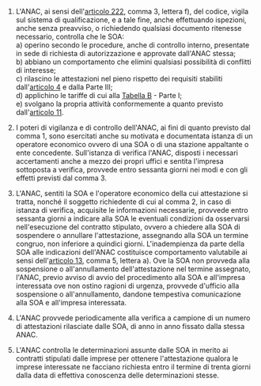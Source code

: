 1. L'ANAC, ai sensi dell'[articolo 222](/articolo-222/2), comma 3, lettera f), del codice, vigila sul sistema di qualificazione, e a tale fine, anche effettuando ispezioni, anche senza preavviso, o richiedendo qualsiasi documento ritenesse necessario, controlla che le SOA:<br>a) operino secondo le procedure, anche di controllo interno, presentate in sede di richiesta di autorizzazione e approvate dall'ANAC stessa;<br>b) abbiano un comportamento che elimini qualsiasi possibilità di conflitti di interesse;<br>c) rilascino le attestazioni nel pieno rispetto dei requisiti stabiliti dall'[articolo 4](/allegato-2.12-articolo-4/1) e dalla Parte III;<br>d) applichino le tariffe di cui alla [Tabella B](/allegato-2.12-tabella-b/1) - Parte I;<br>e) svolgano la propria attività conformemente a quanto previsto dall'[articolo 11](/allegato-2.12-articolo-11/2).

2. I poteri di vigilanza e di controllo dell'ANAC, ai fini di quanto previsto dal comma 1, sono esercitati anche su motivata e documentata istanza di un operatore economico ovvero di una SOA o di una stazione appaltante o ente concedente. Sull'istanza di verifica l'ANAC, disposti i necessari accertamenti anche a mezzo dei propri uffici e sentita l'impresa sottoposta a verifica, provvede entro sessanta giorni nei modi e con gli effetti previsti dal comma 3.

3. L'ANAC, sentiti la SOA e l'operatore economico della cui attestazione si tratta, nonché il soggetto richiedente di cui al comma 2, in caso di istanza di verifica, acquisite le informazioni necessarie, provvede entro sessanta giorni a indicare alla SOA le eventuali condizioni da osservarsi nell'esecuzione del contratto stipulato, ovvero a chiedere alla SOA di sospendere o annullare l'attestazione, assegnando alla SOA un termine congruo, non inferiore a quindici giorni. L'inadempienza da parte della SOA alle indicazioni dell'ANAC costituisce comportamento valutabile ai sensi dell'[articolo 13](/allegato-2.12-articolo-13/1), comma 5, lettera a). Ove la SOA non provveda alla sospensione o all'annullamento dell'attestazione nel termine assegnato, l'ANAC, previo avviso di avvio del procedimento alla SOA e all'impresa interessata ove non ostino ragioni di urgenza, provvede d'ufficio alla sospensione o all'annullamento, dandone tempestiva comunicazione alla SOA e all'impresa interessata.

4. L'ANAC provvede periodicamente alla verifica a campione di un numero di attestazioni rilasciate dalle SOA, di anno in anno fissato dalla stessa ANAC.

5. L'ANAC controlla le determinazioni assunte dalle SOA in merito ai contratti stipulati dalle imprese per ottenere l'attestazione qualora le imprese interessate ne facciano richiesta entro il termine di trenta giorni dalla data di effettiva conoscenza delle determinazioni stesse.